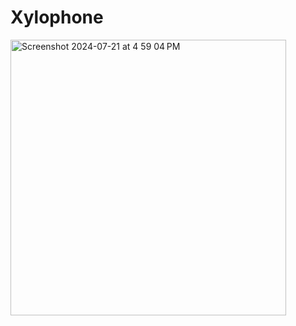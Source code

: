 # Xylophone


<img width="441" alt="Screenshot 2024-07-21 at 4 59 04 PM" src="https://github.com/user-attachments/assets/297796d7-94e8-45fb-8f1d-e58376fc389a">
